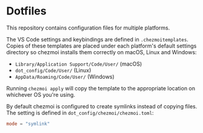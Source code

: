 # Dotfiles

This repository contains configuration files for multiple platforms.

The VS Code settings and keybindings are defined in `.chezmoitemplates`. Copies of
these templates are placed under each platform's default settings directory so
chezmoi installs them correctly on macOS, Linux and Windows:

- `Library/Application Support/Code/User/` (macOS)
- `dot_config/Code/User/` (Linux)
- `AppData/Roaming/Code/User/` (Windows)

Running `chezmoi apply` will copy the template to the appropriate location on
whichever OS you're using.

By default chezmoi is configured to create symlinks instead of copying files.
The setting is defined in `dot_config/chezmoi/chezmoi.toml`:

```toml
mode = "symlink"
```
